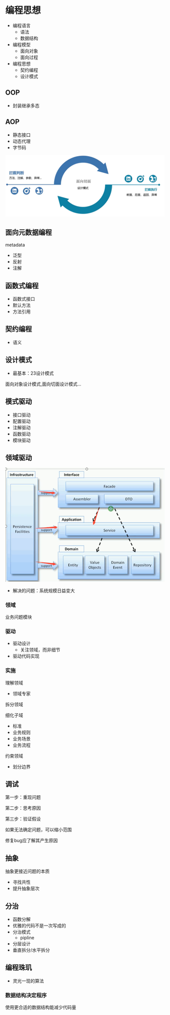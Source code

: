 # 编程思想

- 编程语言
  - 语法
  - 数据结构
- 编程模型
  - 面向对象
  - 面向过程
- 编程思想
  - 契约编程
  - 设计模式

## OOP

- 封装继承多态

## AOP

- 静态接口
- 动态代理
- 字节码

![批注 2020-05-13 154203](/assets/批注%202020-05-13%20154203.png)

## 面向元数据编程

metadata

- 泛型
- 反射
- 注解

## 函数式编程

- 函数式接口
- 默认方法
- 方法引用

## 契约编程

- 语义

## 设计模式

- 最基本：23设计模式

面向对象设计模式,面向切面设计模式...

## 模式驱动

- 接口驱动
- 配置驱动
- 注解驱动
- 函数驱动
- 模块驱动

## 领域驱动

![批注 2020-05-27 105720](/assets/批注%202020-05-27%20105720.png)

- 解决的问题：系统规模日益变大

### 领域

业务问题模块

### 驱动

- 驱动设计
  - 关注领域，而非细节
- 驱动代码实现

### 实施

理解领域
- 领域专家

拆分领域

细化子域
- 标准
- 业务规则
- 业务场景
- 业务流程

约束领域
- 划分边界

## 调试

第一步：重现问题

第二步：思考原因

第三步：验证假设

如果无法确定问题，可以缩小范围

修复bug应了解其产生原因

## 抽象

抽象更接近问题的本质

- 寻找共性
- 提升抽象层次

## 分治

- 函数分解
- 优雅的代码不是一次写成的
- 分治模式
  - pipline
- 分层设计
- 垂直拆分/水平拆分

## 编程珠玑

- 灵光一现的算法

### 数据结构决定程序

使用更合适的数据结构能减少代码量